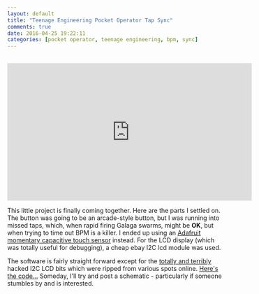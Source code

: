 ```yaml
---
layout: default
title: "Teenage Engineering Pocket Operator Tap Sync"
comments: true
date: 2016-04-25 19:22:11
categories: [pocket operator, teenage engineering, bpm, sync]
---
```


<br/>
<iframe width="560" height="315" src="https://www.youtube.com/embed/Cx91QPgpqYk" frameborder="0" allowfullscreen></iframe><br/>

This little project is finally coming together. Here are the parts I settled on. The button was going to be an arcade-style button, but I was running into missed taps, which, when rapid firing Galaga swarms, might be **OK**, but when trying to time out BPM is a killer. I ended up using an [Adafruit momentary capacitive touch sensor](https://www.adafruit.com/products/1374) instead. For the LCD display (which was totally useful for debugging), a cheap ebay I2C lcd module was used. 

The software is fairly straight forward except for the [totally and terribly](http://jaywiggins.com/attiny85/i2c/lcd/2016/04/18/mostly-no-arduino-attiny-ic-lcd/) hacked I2C LCD bits which were ripped from various spots online. [Here's the code...](https://github.com/funkfinger/tap-bpm-click-track) Someday, I'll try and post a schematic - particularly if someone stumbles by and is interested.